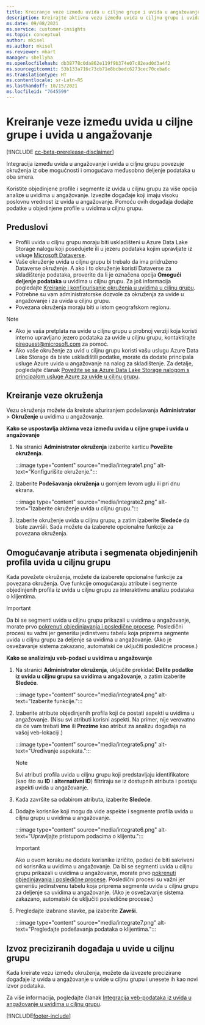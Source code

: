 ```yaml
---
title: Kreiranje veze između uvida u ciljne grupe i uvida u angažovanje
description: Kreirajte aktivnu vezu između uvida u ciljnu grupu i uvida u angažovanje da biste omogućili dvosmerno deljenje podataka.
ms.date: 09/08/2021
ms.service: customer-insights
ms.topic: conceptual
author: mkisel
ms.author: mkisel
ms.reviewer: mhart
manager: shellyha
ms.openlocfilehash: db38778c0da862e119f9b374e07c82ead0d3a4f2
ms.sourcegitcommit: 53b133a716c73cb71e8bcbedc6273cec70ceba6c
ms.translationtype: HT
ms.contentlocale: sr-Latn-RS
ms.lasthandoff: 10/15/2021
ms.locfileid: "7645599"
---
```

# <a name="create-a-link-between-audience-insights-and-engagement-insights"></a>Kreiranje veze između uvida u ciljne grupe i uvida u angažovanje

[!INCLUDE [cc-beta-prerelease-disclaimer](includes/cc-beta-prerelease-disclaimer.md)]

Integracija između uvida u angažovanje i uvida u ciljnu grupu povezuje okruženja iz obe mogućnosti i omogućava međusobno deljenje podataka u oba smera.

Koristite objedinjene profile i segmente iz uvida u ciljnu grupu za više opcija analize u uvidima u angažovanje. Izvezite događaje koji imaju visoku poslovnu vrednost iz uvida u angažovanje. Pomoću ovih događaja dodajte podatke u objedinjene profile u uvidima u ciljnu grupu.

## <a name="prerequisites"></a>Preduslovi

- Profili uvida u ciljnu grupu moraju biti uskladišteni u Azure Data Lake Storage nalogu koji posedujete ili u jezeru podataka kojim upravljate iz usluge [Microsoft Dataverse](/powerapps/maker/data-platform/data-platform-intro.md). 
- Vaše okruženje uvida u ciljnu grupu bi trebalo da ima pridruženo Dataverse okruženje. A ako i to okruženje koristi Dataverse za skladištenje podataka, proverite da li je označena opcija **Omogući deljenje podataka** u uvidima u ciljnu grupu. Za još informacija pogledajte [Kreiranje i konfigurisanje okruženja u uvidima u ciljnu grupu](../audience-insights/create-environment.md).
- Potrebne su vam administratorske dozvole za okruženja za uvide u angažovanje i za uvida u ciljnu grupu.
- Povezana okruženja moraju biti u istom geografskom regionu.

> [!NOTE]
> - Ako je vaša pretplata na uvide u ciljnu grupu u probnoj verziji koja koristi interno upravljano jezero podataka za uvide u ciljnu grupu, kontaktirajte [pirequest@microsoft.com](mailto:pirequest@microsoft.com) za pomoć. 
> - Ako vaše okruženje za uvid u ciljnu grupu koristi vašu uslugu Azure Data Lake Storage da biste uskladištili podatke, morate da dodate principala usluge Azure uvida u angažovanje na nalog za skladištenje. Za detalje, pogledajte članak [Povežite se sa Azure Data Lake Storage nalogom s principalom usluge Azure za uvide u ciljnu grupu](../audience-insights/connect-service-principal.md). 


## <a name="create-an-environment-link"></a>Kreiranje veze okruženja

Vezu okruženja možete da kreirate ažuriranjem podešavanja **Administrator** > **Okruženje** u uvidima u angažovanje.

**Kako se uspostavlja aktivna veza između uvida u ciljne grupe i uvida u angažovanje**

1. Na stranici **Administrator okruženja** izaberite karticu **Povežite okruženja**.

    :::image type="content" source="media/integrate1.png" alt-text="Konfigurišite okruženje.":::

1. Izaberite **Podešavanja okruženja** u gornjem levom uglu ili pri dnu ekrana.

     :::image type="content" source="media/integrate2.png" alt-text="Izaberite okruženje uvida u ciljnu grupu.":::

1. Izaberite okruženje uvida u ciljnu grupu, a zatim izaberite **Sledeće** da biste završili. Sada možete da izaberete opcionalne funkcije za povezana okruženja.
 
## <a name="enable-audience-insights-unified-profiles-attributes-and-segments"></a>Omogućavanje atributa i segmenata objedinjenih profila uvida u ciljnu grupu

Kada povežete okruženja, možete da izaberete opcionalne funkcije za povezana okruženja. Ove funkcije omogućavaju atribute i segmente objedinjenih profila iz uvida u ciljnu grupu za interaktivnu analizu podataka o klijentima.

> [!IMPORTANT]
> Da bi se segmenti uvida u ciljnu grupu prikazali u uvidima u angažovanje, morate prvo [pokrenuti objedinjavanja i posledične procese](../audience-insights/merge-entities.md). Posledični procesi su važni jer generišu jedinstvenu tabelu koja priprema segmente uvida u ciljnu grupu za deljenje sa uvidima u angažovanje. (Ako je osvežavanje sistema zakazano, automatski će uključiti posledične procese.)

**Kako se analiziraju veb-podaci u uvidima u angažovanje**

1. Na stranici **Administrator okruženja**, uključite prekidač **Delite podatke iz uvida u ciljnu grupu sa uvidima u angažovanje**, a zatim izaberite **Sledeće**.

    :::image type="content" source="media/integrate4.png" alt-text="Izaberite funkcije.":::

1. Izaberite atribute objedinjenih profila koji će postati aspekti u uvidima u angažovanje. (Nisu svi atributi korisni aspekti. Na primer, nije verovatno da će vam trebati **Ime** ili **Prezime** kao atribut za analizu događaja na vašoj veb-lokaciji.)

    :::image type="content" source="media/integrate5.png" alt-text="Uređivanje aspekata.":::

   >[!NOTE]
   > Svi atributi profila uvida u ciljnu grupu koji predstavljaju identifikatore (kao što su **ID** i **alternativni ID**) filtriraju se iz dostupnih atributa i postaju aspekti uvida u angažovanje.

1. Kada završite sa odabirom atributa, izaberite **Sledeće**.
1. Dodajte korisnike koji mogu da vide aspekte i segmente profila uvida u ciljnu grupu u uvidima u angažovanje.

    :::image type="content" source="media/integrate6.png" alt-text="Upravljajte pristupom podacima o klijentu.":::

   > [!IMPORTANT]
   > Ako u ovom koraku ne dodate korisnike izričito, podaci će biti sakriveni od korisnika u uvidima u angažovanje.
   > Da bi se segmenti uvida u ciljnu grupu prikazali u uvidima u angažovanje, morate prvo [pokrenuti objedinjavanja i posledične procese](../audience-insights/merge-entities.md). Posledični procesi su važni jer generišu jedinstvenu tabelu koja priprema segmente uvida u ciljnu grupu za deljenje sa uvidima u angažovanje. (Ako je osvežavanje sistema zakazano, automatski će uključiti posledične procese.)

1. Pregledajte izabrane stavke, pa izaberite **Završi**.

    :::image type="content" source="media/integrate7.png" alt-text="Pregledajte podešavanja podataka o klijentima.":::

## <a name="export-refined-events-to-audience-insights"></a>Izvoz preciziranih događaja u uvide u ciljnu grupu

Kada kreirate vezu između okruženja, možete da izvezete precizirane događaje iz uvida u angažovanje u uvide u ciljnu grupu i unesete ih kao novi izvor podataka. 

Za više informacija, pogledajte članak [Integracija veb-podataka iz uvida u angažovanje u uvidima u ciljnu grupu](../audience-insights/integrate-engagement-insights.md).

<!--
## Share engagement insights refined events with audience insights

After you create a link between environments, a new option becomes available for you to share [refined events](refined-events.md) with audience insights.

Consider the following when creating refined events for audience insights: 

- Provide a meaningful name for the refined event. It will be used as an activity name in audience insights.
- Select at least the following properties to create an activity in audience insights: 
    - Signal.Action.Name indicates the activity details.
    - Signal.User.Id maps with the customer ID.
    - Signal.View.Uri is a web address as a basis for segments or measures.
    - Signal.Export.Id is a primary key for events.
    - Signal.Timestamp determines the date and time for the activity.

To share refined events:

1. From the engagement insights menu, select **Data** and then select the **Events** tab.
2. On the **Action** menu, select **Share as activity**.

    :::image type="content" source="media/integrate8.png" alt-text="Data shared events settings.":::

3. You can view and stop actively shared events on the **Export and Sharing** tab.
4. -- per Michael K, we need a mock here (Mukesh needs to update to reflect what happens in AUI once a user shares a refined event (i.e. no longer AUI, data wrangler needs to go discover data in the storage, the shared event is available as a DS and entity, correct?)

### Attach refined events shared as activities to unified profiles in audience insights

You can bring customer web activity data from engagement insights into audience insights. In addition to transactional, demographic, or behavioral data, you can view activities on the web in unified customer profiles. You can then use these profiles to get insights such as segments, measures, and predictions for audience activation.

Follow the steps in [data unification](../audience-insights/data-unification.md) to map, match, and merge website authentication information to unified profiles in audience insights.

You can also share refined events that are now available in audience insights, identified as data sources and entities. 

Next, you can relate event data from engagement insights as unified activities in customer profiles.

### Relate refined event data as an activity of a customer profile

After unifying the data, you can configure the activity for the customer profile. For more information, go to [Customer activities](../audience-insights/activities.md).

:::image type="content" source="media/web-event-activity.png" alt-text="Activities page with expanded Edit activity pane.":::

Next, configure the new activity by using mapping elements: 

- **Primary Key**: Signal.Export.Id, a unique ID that is available for every event record in engagement insights. This property is automatically generated.

- **Timestamp**: Signal.Timestamp in the event property.

- **Event**: Signal.Name, the event name that you want to track.

- **Web address**: Signal.View.Uri that refers to the URI of the page that created the event.

- **Details**: Signal.Action.Name to represent the information to associate with the event. The selected property in this case indicates that the event is for email promotion.

- **Activity type**: In this example, we choose the existing activity type WebLog. This selection is a useful filter option to run prediction models or create segments based on this activity type.

- **Set up relationship**: This important setting ties the activity to existing customer profiles. **Signal.User.Id** is the identifier configured in the SDK to be collected. It relates to the user ID in other data sources that are configured in audience insights. 

This example configures the relationship between Signal.User.Id and RetailCustomers:CustomerRetailId, which is the primary key that was identified in the map step of the data unification process.

After processing the activities, you can review customer records and open a customer card to see activities from engagement insights in the timeline. 

> [!TIP]
> To find a customer ID that has an engagement insights activity, go to **Entities** and preview the data for the UnifiedActivity entity. **ActivityTypeDisplay = WebLog** contains the engagement insights activity configured in the preceding example. Copy the customer ID for one of those records and search<!--note from editor: Edit okay? I couldn't quite follow this.-- > for that ID on the **Customers** page.

--> 

[!INCLUDE[footer-include](../includes/footer-banner.md)]
